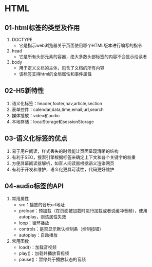 # HTML

## 01-html标签的类型及作用

1. DOCTYPE
   - 它是指示web浏览器关于页面使用哪个HTML版本进行编写的指令
2. head
   - 它是所有头部元素的容器，绝大多数头部标签的内容不会显示给读者
3. body
   - 用于定义文档的主体，包含了文档的所有内容
   - 该标签支持html的全局属性和事件属性

## 02-H5新特性

1. 语义化标签：header,footer,nav,article,section
2. 表单控件：calendar,data,time,email,url,search
3. 媒体播放：video和audio
4. 本地存储：localStorage和sessionStorage

## 03-语义化标签的优点

1. 易于用户阅读，样式丢失的时候能让页面呈现清晰的结构
2. 有利于SEO，搜索引擎根据标签来确定上下文和各个关键字的权重
3. 方便屏幕阅读器解析，如盲人阅读器根据语义渲染网页
4. 有利于开发和维护，语义化更具可读性，代码更好维护

## 04-audio标签的API

1. 常用属性
   - src：播放的音乐url地址
   - preload：预加载（在页面被加载时进行加载或者说缓冲音频），使用autoplay，则该属性失效
   - loop：循环播放
   - controls：是否显示默认控制条（控制按钮）
   - autoplay：自动播放
2. 常用函数
   - load()：加载音视频
   - play()：加载并播放音视频
   - pause()：暂停处于播放状态的音频



